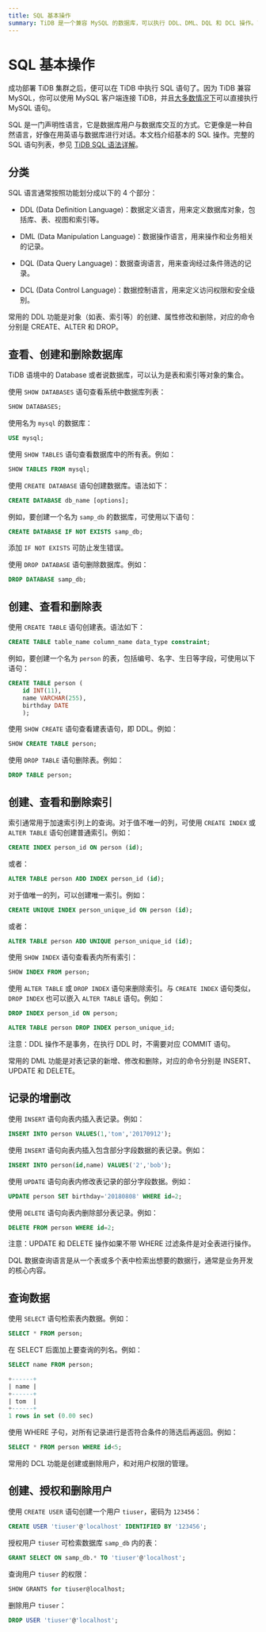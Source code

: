 ```yaml
---
title: SQL 基本操作
summary: TiDB 是一个兼容 MySQL 的数据库，可以执行 DDL、DML、DQL 和 DCL 操作。可以使用 SHOW DATABASES 查看数据库列表，使用 CREATE DATABASE 创建数据库，使用 DROP DATABASE 删除数据库。使用 CREATE TABLE 创建表，使用 SHOW CREATE TABLE 查看建表语句，使用 DROP TABLE 删除表。使用 CREATE INDEX 创建索引，使用 SHOW INDEX 查看表内所有索引，使用 DROP INDEX 删除索引。使用 INSERT 向表内插入记录，使用 UPDATE 修改记录，使用 DELETE 删除记录。使用 SELECT 检索表内数据，使用 WHERE 子句进行筛选。使用 CREATE USER 创建用户，使用 GRANT 授权用户，使用 DROP USER 删除用户。
---
```


# SQL 基本操作

成功部署 TiDB 集群之后，便可以在 TiDB 中执行 SQL 语句了。因为 TiDB 兼容 MySQL，你可以使用 MySQL 客户端连接 TiDB，并且[大多数情况下](/mysql-compatibility.md)可以直接执行 MySQL 语句。

SQL 是一门声明性语言，它是数据库用户与数据库交互的方式。它更像是一种自然语言，好像在用英语与数据库进行对话。本文档介绍基本的 SQL 操作。完整的 SQL 语句列表，参见 [TiDB SQL 语法详解](https://pingcap.github.io/sqlgram/)。

## 分类

SQL 语言通常按照功能划分成以下的 4 个部分：

- DDL (Data Definition Language)：数据定义语言，用来定义数据库对象，包括库、表、视图和索引等。

- DML (Data Manipulation Language)：数据操作语言，用来操作和业务相关的记录。

- DQL (Data Query Language)：数据查询语言，用来查询经过条件筛选的记录。

- DCL (Data Control Language)：数据控制语言，用来定义访问权限和安全级别。

常用的 DDL 功能是对象（如表、索引等）的创建、属性修改和删除，对应的命令分别是 CREATE、ALTER 和 DROP。

## 查看、创建和删除数据库

TiDB 语境中的 Database 或者说数据库，可以认为是表和索引等对象的集合。

使用 `SHOW DATABASES` 语句查看系统中数据库列表：


```sql
SHOW DATABASES;
```

使用名为 `mysql` 的数据库：


```sql
USE mysql;
```

使用 `SHOW TABLES` 语句查看数据库中的所有表。例如：


```sql
SHOW TABLES FROM mysql;
```

使用 `CREATE DATABASE` 语句创建数据库。语法如下：


```sql
CREATE DATABASE db_name [options];
```

例如，要创建一个名为 `samp_db` 的数据库，可使用以下语句：


```sql
CREATE DATABASE IF NOT EXISTS samp_db;
```

添加 `IF NOT EXISTS` 可防止发生错误。

使用 `DROP DATABASE` 语句删除数据库。例如：


```sql
DROP DATABASE samp_db;
```

## 创建、查看和删除表

使用 `CREATE TABLE` 语句创建表。语法如下：


```sql
CREATE TABLE table_name column_name data_type constraint;
```

例如，要创建一个名为 `person` 的表，包括编号、名字、生日等字段，可使用以下语句：


```sql
CREATE TABLE person (
    id INT(11),
    name VARCHAR(255),
    birthday DATE
    );
```

使用 `SHOW CREATE` 语句查看建表语句，即 DDL。例如：


```sql
SHOW CREATE TABLE person;
```

使用 `DROP TABLE` 语句删除表。例如：


```sql
DROP TABLE person;
```

## 创建、查看和删除索引

索引通常用于加速索引列上的查询。对于值不唯一的列，可使用 `CREATE INDEX` 或 `ALTER TABLE` 语句创建普通索引。例如：


```sql
CREATE INDEX person_id ON person (id);
```

或者：


```sql
ALTER TABLE person ADD INDEX person_id (id);
```

对于值唯一的列，可以创建唯一索引。例如：


```sql
CREATE UNIQUE INDEX person_unique_id ON person (id);
```

或者：


```sql
ALTER TABLE person ADD UNIQUE person_unique_id (id);
```

使用 `SHOW INDEX` 语句查看表内所有索引：


```sql
SHOW INDEX FROM person;
```

使用 `ALTER TABLE` 或 `DROP INDEX` 语句来删除索引。与 `CREATE INDEX` 语句类似，`DROP INDEX` 也可以嵌入 `ALTER TABLE` 语句。例如：


```sql
DROP INDEX person_id ON person;
```


```sql
ALTER TABLE person DROP INDEX person_unique_id;
```

注意：DDL 操作不是事务，在执行 DDL 时，不需要对应 COMMIT 语句。

常用的 DML 功能是对表记录的新增、修改和删除，对应的命令分别是 INSERT、UPDATE 和 DELETE。

## 记录的增删改

使用 `INSERT` 语句向表内插入表记录。例如：


```sql
INSERT INTO person VALUES(1,'tom','20170912');
```

使用 `INSERT` 语句向表内插入包含部分字段数据的表记录。例如：


```sql
INSERT INTO person(id,name) VALUES('2','bob');
```

使用 `UPDATE` 语句向表内修改表记录的部分字段数据。例如：


```sql
UPDATE person SET birthday='20180808' WHERE id=2;
```

使用 `DELETE` 语句向表内删除部分表记录。例如：


```sql
DELETE FROM person WHERE id=2;
```

注意：UPDATE 和 DELETE 操作如果不带 WHERE 过滤条件是对全表进行操作。

DQL 数据查询语言是从一个表或多个表中检索出想要的数据行，通常是业务开发的核心内容。

## 查询数据

使用 `SELECT` 语句检索表内数据。例如：


```sql
SELECT * FROM person;
```

在 SELECT 后面加上要查询的列名。例如：


```sql
SELECT name FROM person;
```

```sql
+------+
| name |
+------+
| tom  |
+------+
1 rows in set (0.00 sec)
```

使用 WHERE 子句，对所有记录进行是否符合条件的筛选后再返回。例如：


```sql
SELECT * FROM person WHERE id<5;
```

常用的 DCL 功能是创建或删除用户，和对用户权限的管理。

## 创建、授权和删除用户

使用 `CREATE USER` 语句创建一个用户 `tiuser`，密码为 `123456`：


```sql
CREATE USER 'tiuser'@'localhost' IDENTIFIED BY '123456';
```

授权用户 `tiuser` 可检索数据库 `samp_db` 内的表：


```sql
GRANT SELECT ON samp_db.* TO 'tiuser'@'localhost';
```

查询用户 `tiuser` 的权限：


```sql
SHOW GRANTS for tiuser@localhost;
```

删除用户 `tiuser`：


```sql
DROP USER 'tiuser'@'localhost';
```
